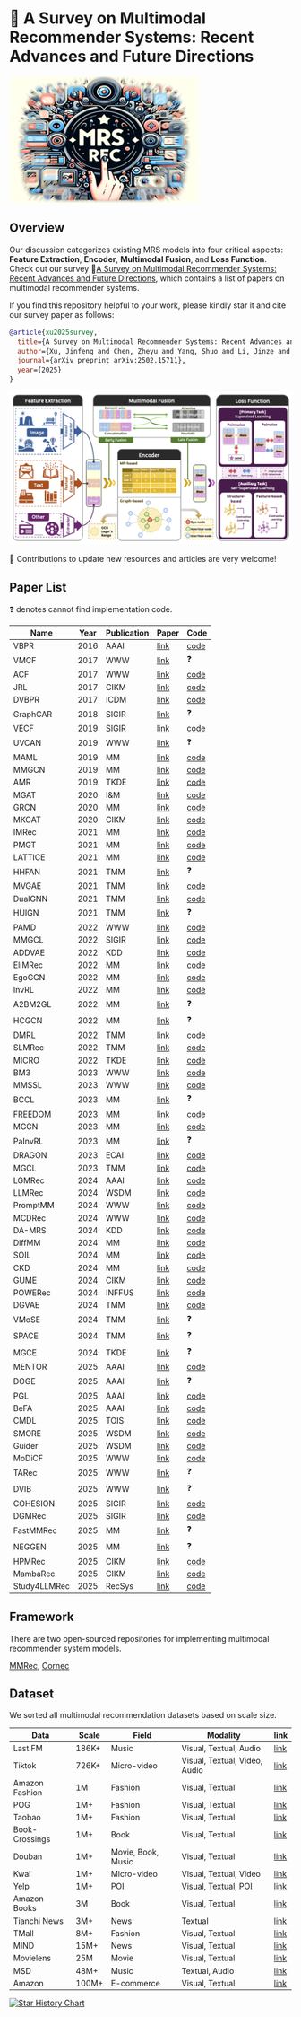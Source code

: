 # 🚀 A Survey on Multimodal Recommender Systems: Recent Advances and Future Directions


<img src="image/logo-blur.png" style="zoom: 33%;" />

## Overview 

Our discussion categorizes existing MRS models into four critical aspects: **Feature Extraction**, **Encoder**, **Multimodal Fusion**, and **Loss Function**. Check out our survey 📄[A Survey on Multimodal Recommender Systems:
Recent Advances and Future Directions](https://arxiv.org/abs/2502.15711), which contains a list of papers on multimodal recommender systems.

If you find this repository helpful to your work, please kindly star it and cite our survey paper as follows:
```bibtex
@article{xu2025survey,
  title={A Survey on Multimodal Recommender Systems: Recent Advances and Future Directions},
  author={Xu, Jinfeng and Chen, Zheyu and Yang, Shuo and Li, Jinze and Wang, Wei and Hu, Xiping and Hoi, Steven and Ngai, Edith},
  journal={arXiv preprint arXiv:2502.15711},
  year={2025}
}
```

<img src="image/overview.png"/>



🤗 Contributions to update new resources and articles are very welcome!



## Paper List

:question: denotes cannot find implementation code. 

| Name         | Year | Publication | Paper                                                        | Code                                                         |
| ------------ | ---- | ----------- | ------------------------------------------------------------ | ------------------------------------------------------------ |
| VBPR         | 2016 | AAAI        | [link](https://arxiv.org/pdf/1510.01784)                     | [code](https://github.com/arogers1/VBPR)                     |
| VMCF         | 2017 | WWW         | [link](https://dl.acm.org/doi/10.1145/3038912.3052581)       | :question:                                                   |
| ACF          | 2017 | WWW         | [link](https://dl.acm.org/doi/10.1145/3077136.3080797)       | [code](https://github.com/ChenJingyuan91/ACF)                |
| JRL          | 2017 | CIKM        | [link](https://dl.acm.org/doi/10.1145/3132847.3132892)       | [code](https://github.com/QingyaoAi/Joint-Representation-Learning-for-Top-N-Recommendation) |
| DVBPR        | 2017 | ICDM        | [link](https://arxiv.org/pdf/1711.02231)                     | [code](https://github.com/kang205/DVBPR)                     |
| GraphCAR     | 2018 | SIGIR       | [link](https://dl.acm.org/doi/10.1145/3209978.3210117)       | :question:                                                   |
| VECF         | 2019 | SIGIR       | [link](https://dl.acm.org/doi/10.1145/3331184.3331254)       | [code](https://github.com/malizheng/VECF)                    |
| UVCAN        | 2019 | WWW         | [link](https://dl.acm.org/doi/10.1145/3308558.3313513)       | :question:                                                   |
| MAML         | 2019 | MM          | [link](https://dl.acm.org/doi/10.1145/3343031.3350953)       | [code](https://github.com/liufancs/MAML)                     |
| MMGCN        | 2019 | MM          | [link](https://dl.acm.org/doi/10.1145/3343031.3351034)       | [code](https://github.com/weiyinwei/MMGCN)                   |
| AMR          | 2019 | TKDE        | [link](https://ieeexplore.ieee.org/abstract/document/8618394) | [code](https://github.com/duxy-me/AMR)                       |
| MGAT         | 2020 | I&M         | [link](https://www.sciencedirect.com/science/article/abs/pii/S0306457320300182) | [code](https://github.com/zltao/MGAT)                        |
| GRCN         | 2020 | MM          | [link](https://dl.acm.org/doi/10.1145/3394171.3413556)       | [code](https://github.com/weiyinwei/GRCN)                    |
| MKGAT        | 2020 | CIKM        | [link](https://dl.acm.org/doi/10.1145/3340531.3411947)       | [code](https://github.com/QuXiaolong0812/mkgcn)              |
| IMRec        | 2021 | MM          | [link](https://dl.acm.org/doi/10.1145/3474085.3475514)       | [code](https://github.com/jiahaoxun/imrec)                   |
| PMGT         | 2021 | MM          | [link](https://arxiv.org/pdf/2010.12284)                     | [code](https://github.com/uoo723/PMGT)                       |
| LATTICE      | 2021 | MM          | [link](https://dl.acm.org/doi/10.1145/3474085.3475259)       | [code](https://github.com/CRIPAC-DIG/LATTICE)                |
| HHFAN        | 2021 | TMM         | [link](https://ieeexplore.ieee.org/document/9360479)         | :question:                                                   |
| MVGAE        | 2021 | TMM         | [link](https://ieeexplore.ieee.org/abstract/document/9535249/) | [code](https://github.com/jing-1/MVGAE)                      |
| DualGNN      | 2021 | TMM         | [link](https://ieeexplore.ieee.org/document/9662655)         | [code](https://github.com/wqf321/dualgnn)                    |
| HUIGN        | 2021 | TMM         | [link](https://ieeexplore.ieee.org/abstract/document/9453189/) | :question:                                                   |
| PAMD         | 2022 | WWW         | [link](https://dl.acm.org/doi/10.1145/3485447.3512079)       | [code](https://github.com/hantengyue/PAMD)                   |
| MMGCL        | 2022 | SIGIR       | [link](https://dl.acm.org/doi/10.1145/3477495.3532027)       | [code](https://github.com/zxy-ml84/MMGCL)                    |
| ADDVAE       | 2022 | KDD         | [link](https://dl.acm.org/doi/10.1145/3534678.3539474)       | [code](https://github.com/PreferredAI/ADDVAE)                |
| EliMRec      | 2022 | MM          | [link](https://dl.acm.org/doi/10.1145/3503161.3548404)       | [code](https://github.com/Xiaohao-Liu/EliMRec)               |
| EgoGCN       | 2022 | MM          | [link](https://dl.acm.org/doi/10.1145/3503161.3548399)       | [code](https://github.com/feiyuchen7/EgoGCN)                 |
| InvRL        | 2022 | MM          | [link](https://dl.acm.org/doi/10.1145/3503161.3548405)       | [code](https://github.com/nickwzk/InvRL)                     |
| A2BM2GL      | 2022 | MM          | [link](https://dl.acm.org/doi/10.1145/3503161.3548420)       | :question:                                                   |
| HCGCN        | 2022 | MM          | [link](https://dl.acm.org/doi/10.1145/3503161.3548119)       | :question:                                                   |
| DMRL         | 2022 | TMM         | [link](https://arxiv.org/pdf/2203.05406)                     | [code](https://github.com/liufancs/DMRL)                     |
| SLMRec       | 2022 | TMM         | [link](https://ieeexplore.ieee.org/document/9811387)         | [code](https://github.com/zltao/SLMRec)                      |
| MICRO        | 2022 | TKDE        | [link](https://arxiv.org/pdf/2111.00678)                     | [code](https://github.com/CRIPAC-DIG/MICRO)                  |
| BM3          | 2023 | WWW         | [link](https://arxiv.org/pdf/2207.05969)                     | [code](https://github.com/enoche/BM3)                        |
| MMSSL        | 2023 | WWW         | [link](https://arxiv.org/pdf/2302.10632)                     | [code](https://github.com/HKUDS/MMSSL)                       |
| BCCL         | 2023 | MM          | [link](https://dl.acm.org/doi/10.1145/3581783.3612568)       | :question:                                                   |
| FREEDOM      | 2023 | MM          | [link](https://arxiv.org/pdf/2211.06924)                     | [code](https://github.com/enoche/FREEDOM)                    |
| MGCN         | 2023 | MM          | [link](https://arxiv.org/pdf/2308.03588)                     | [code](https://github.com/demonph10/MGCN)                    |
| PaInvRL      | 2023 | MM          | [link](https://arxiv.org/pdf/2308.04706)                     | :question:                                                   |
| DRAGON       | 2023 | ECAI        | [link](https://arxiv.org/pdf/2301.12097)                     | [code](https://github.com/hongyurain/DRAGON)                 |
| MGCL         | 2023 | TMM         | [link](https://www.researchgate.net/profile/Kang-Liu-61/publication/369340959_Multimodal_Graph_Contrastive_Learning_for_Multimedia-Based_Recommendation/links/667975298408575b8384c71c/Multimodal-Graph-Contrastive-Learning-for-Multimedia-Based-Recommendation.pdf) | [code](https://github.com/hfutmars/MGCL)                     |
| LGMRec       | 2024 | AAAI        | [link](https://arxiv.org/pdf/2312.16400)                     | [code](https://github.com/georgeguo-cn/LGMRec)               |
| LLMRec       | 2024 | WSDM        | [link](https://arxiv.org/pdf/2311.00423)                     | [code](https://github.com/HKUDS/LLMRec)                      |
| PromptMM     | 2024 | WWW         | [link](https://arxiv.org/pdf/2402.17188)                     | [code](https://github.com/HKUDS/PromptMM)                    |
| MCDRec       | 2024 | WWW         | [link](https://dl.acm.org/doi/10.1145/3589335.3651956)       | [code](https://github.com/Yimeng-yang/MCDRec)                |
| DA-MRS       | 2024 | KDD         | [link](https://dl.acm.org/doi/abs/10.1145/3637528.3671703)   | [code](https://github.com/XMUDM/DA-MRS)                      |
| DiffMM       | 2024 | MM          | [link](https://arxiv.org/pdf/2406.11781)                     | [code](https://github.com/HKUDS/DiffMM)                      |
| SOIL         | 2024 | MM          | [link](https://dl.acm.org/doi/abs/10.1145/3664647.3681207)   | [code](https://github.com/TL-UESTC/SOIL)                     |
| CKD          | 2024 | MM          | [link](https://dl.acm.org/doi/10.1145/3664647.3680626)       | [code](https://github.com/CRIPAC-DIG/Balanced-Multimodal-Rec) |
| GUME         | 2024 | CIKM        | [link](https://arxiv.org/pdf/2407.12338)                     | [code](https://github.com/NanGongNingYi/GUME)                |
| POWERec      | 2024 | INFFUS      | [link](https://www.sciencedirect.com/science/article/abs/pii/S1566253523003056) | [code](https://github.com/hello-dx/POWERec)                  |
| DGVAE        | 2024 | TMM         | [link](https://arxiv.org/abs/2402.16110)                     | [code](https://github.com/xiyou3368/DGVAE)                   |
| VMoSE        | 2024 | TMM         | [link](https://ieeexplore.ieee.org/document/10487870)        | :question:                                                   |
| SPACE        | 2024 | TMM         | [link](https://ieeexplore.ieee.org/abstract/document/10483555/) | :question:                                                   |
| MGCE         | 2024 | TKDE        | [link](https://ieeexplore.ieee.org/abstract/document/10587159) | :question:                                                   |
| MENTOR       | 2025 | AAAI        | [link](https://arxiv.org/pdf/2402.19407)                     | [code](https://github.com/Jinfeng-Xu/MENTOR)                 |
| DOGE         | 2025 | AAAI        | [link](https://ojs.aaai.org/index.php/AAAI/article/view/33351/35506) | :question:                                                   |
| PGL          | 2025 | AAAI        | [link](https://ojs.aaai.org/index.php/AAAI/article/view/33429) | [code](https://github.com/demonph10/PGL)                     |
| BeFA         | 2025 | AAAI        | [link](https://arxiv.org/pdf/2406.0323)                      | [code](https://github.com/fqldom/BeFA)                       |
| CMDL         | 2025 | TOIS        | [link](https://dl.acm.org/doi/pdf/10.1145/3715876)           | [code](https://github.com/ruiliu2020/CMDL)                   |
| SMORE        | 2025 | WSDM        | [link](https://arxiv.org/pdf/2412.14978)                     | [code](https://github.com/kennethorq/SMORE)                  |
| Guider       | 2025 | WSDM        | [link](https://dl.acm.org/doi/pdf/10.1145/3701551.3703507)   | [code](https://github.com/Neon-Jing/Guider)                  |
| MoDiCF       | 2025 | WWW         | [link](https://arxiv.org/pdf/2501.11916)                     | [code](https://github.com/JinLi-i/MoDiCF)                    |
| TARec        | 2025 | WWW         | [link](https://openreview.net/pdf?id=ss9UXxbSys)             | :question:                                                   |
| DVIB         | 2025 | WWW         | [link](https://openreview.net/pdf?id=k4e3Dh2icw)             | :question:                                                   |
| COHESION     | 2025 | SIGIR       | [link](https://arxiv.org/pdf/2504.04452)                     | [code](https://github.com/Jinfeng-Xu/COHESION)               |
| DGMRec       | 2025 | SIGIR       | [link](https://arxiv.org/pdf/2504.16352)                     | [code](https://github.com/ptkjw1997/DGMRec)                  |
| FastMMRec    | 2025 | MM          | [link](https://www.arxiv.org/pdf/2507.18489)                 | :question:                                                   |
| NEGGEN       | 2025 | MM          | [link](https://arxiv.org/pdf/2501.15183)                     | :question:                                                   |
| HPMRec       | 2025 | CIKM        | [link](https://arxiv.org/pdf/2508.10753)                     | [code](https://github.com/Zheyu-Chen/HPMRec)                 |
| MambaRec     | 2025 | CIKM        | [link](https://arxiv.org/pdf/2509.09114)                     | [code](https://github.com/rkl71/MambaRec)                    |
| Study4LLMRec | 2025 | RecSys      | [link](https://dl.acm.org/doi/pdf/10.1145/3705328.3748154)   | [code](https://github.com/nickolat/LLMRec_reproducibility)   |



## Framework

There are two open-sourced repositories for implementing multimodal recommender system models.

[MMRec](https://github.com/enoche/MMRec), [Cornec](https://github.com/PreferredAI/cornac)



## Dataset

We sorted all multimodal recommendation datasets based on scale size.

| Data           | Scale | Field              | Modality                      | link                                                         |
| -------------- | ----- | ------------------ | ----------------------------- | ------------------------------------------------------------ |
| Last.FM        | 186K+ | Music              | Visual, Textual, Audio        | [link](https://www.heywhale.com/mw/dataset/5cfe0526e727f8002c36b9d9/content) |
| Tiktok         | 726K+ | Micro-video        | Visual, Textual, Video, Audio | [link](https://paperswithcode.com/dataset/tiktok-dataset)    |
| Amazon Fashion | 1M    | Fashion            | Visual, Textual               | [link](https://jmcauley.ucsd.edu/data/amazon/)               |
| POG            | 1M+   | Fashion            | Visual, Textual               | [link](https://drive.google.com/drive/folders/1xFdx5xuNXHGsUVG2VIohFTXf9S7G5veq) |
| Taobao         | 1M+   | Fashion            | Visual, Textual               | [link](https://tianchi.aliyun.com/dataset/52)                |
| Book-Crossings | 1M+   | Book               | Visual, Textual               | [link](http://www2.informatik.uni-freiburg.de/~cziegler/BX/) |
| Douban         | 1M+   | Movie, Book, Music | Visual, Textual               | [link](https://github.com/FengZhu-Joey/GA-DTCDR/tree/main/Data) |
| Kwai           | 1M+   | Micro-video        | Visual, Textual, Video        | [link](https://zenodo.org/record/4023390#.Y9YZ6XZBw7c)       |
| Yelp           | 1M+   | POI                | Visual, Textual, POI          | [link](https://www.yelp.com/dataset)                         |
| Amazon Books   | 3M    | Book               | Visual, Textual               | [link](https://jmcauley.ucsd.edu/data/amazon/)               |
| Tianchi News   | 3M+   | News               | Textual                       | [link](https://tianchi.aliyun.com/competition/entrance/531842/introduction) |
| TMall          | 8M+   | Fashion            | Visual, Textual               | [link](https://tianchi.aliyun.com/dataset/43)                |
| MIND           | 15M+  | News               | Visual, Textual               | [link](https://msnews.github.io/)                            |
| Movielens      | 25M   | Movie              | Visual, Textual               | [link](https://grouplens.org/datasets/movielens/)            |
| MSD            | 48M+  | Music              | Textual, Audio                | [link](http://millionsongdataset.com/challenge/)             |
| Amazon         | 100M+ | E-commerce         | Visual, Textual               | [link](https://cseweb.ucsd.edu/~jmcauley/datasets.html#amazon_reviews) |



[![*Star History Chart*](https://api.star-history.com/svg?repos=Jinfeng-Xu/Awesome-Multimodal-Recommender-Systems&type=Date)](https://www.star-history.com/#Jinfeng-Xu/Awesome-Multimodal-Recommender-Systems&Date)